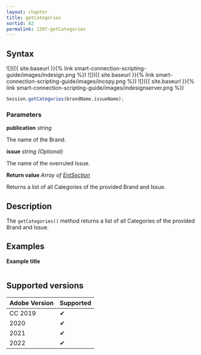 ```yaml
---
layout: chapter
title: getCategories
sortid: 82
permalink: 1207-getCategories
---
```

## Syntax

![]({{ site.baseurl }}{% link smart-connection-scripting-guide/images/indesign.png %}) ![]({{ site.baseurl }}{% link smart-connection-scripting-guide/images/incopy.png %}) ![]({{ site.baseurl }}{% link smart-connection-scripting-guide/images/indesignserver.png %})
```javascript
Session.getCategories(brandName,issueName);
```

### Parameters

**publication** *string*

The name of the Brand.

**issue** *string (Optional)*

The name of the overruled Issue.

**Return value** *Array of [EntSection](../../EntSection/index.md)*

Returns a list of all Categories of the provided Brand and Issue.

## Description

The `getCategories()` method returns a list of all Categories of the provided Brand and Issue.

## Examples

**Example title**

```javascript

```

## Supported versions

| Adobe Version | Supported |
|---------------|---------|
| CC 2019       | ✔       |
| 2020          | ✔       |
| 2021          | ✔       |
| 2022          | ✔         |

